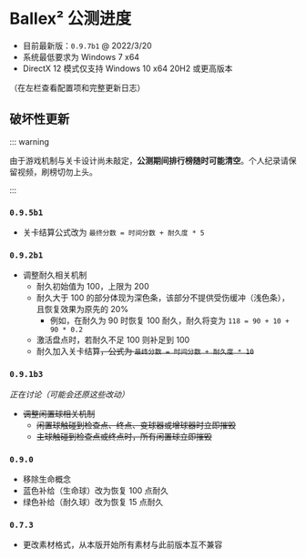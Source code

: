 # Ballex² 公测进度

- 目前最新版：`0.9.7b1` @ 2022/3/20
- 系统最低要求为 Windows 7 x64
- DirectX 12 模式仅支持 Windows 10 x64 20H2 或更高版本

（在左栏查看配置项和完整更新日志）

## 破坏性更新

::: warning

由于游戏机制与关卡设计尚未敲定，**公测期间排行榜随时可能清空**。个人纪录请保留视频，刷榜切勿上头。

:::

### `0.9.5b1`

- 关卡结算公式改为 `最终分数 = 时间分数 + 耐久度 * 5`

### `0.9.2b1`

- 调整耐久相关机制
  - 耐久初始值为 100，上限为 200
  - 耐久大于 100 的部分体现为深色条，该部分不提供受伤缓冲（浅色条），且恢复效果为原先的 20%
    - 例如，在耐久为 90 时恢复 100 耐久，耐久将变为 `118 = 90 + 10 + 90 * 0.2`
  - 激活盘点时，若耐久不足 100 则补足到 100
  - 耐久加入关卡结算~~，公式为 `最终分数 = 时间分数 + 耐久度 * 10`~~

### `0.9.1b3`

_正在讨论（可能会还原这些改动）_

- ~~调整闲置球相关机制~~
  - ~~闲置球触碰到检查点、终点、变球器或增球器时立即摧毁~~
  - ~~主球触碰到检查点或终点时，所有闲置球立即摧毁~~

### `0.9.0`

- 移除生命概念
- 蓝色补给（生命球）改为恢复 100 点耐久
- 绿色补给（耐久球）改为恢复 15 点耐久

### `0.7.3`

- 更改素材格式，从本版开始所有素材与此前版本互不兼容
